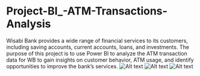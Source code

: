# Project-BI_-ATM-Transactions-Analysis
Wisabi Bank provides a wide range of financial services to its customers, including saving accounts, current accounts, loans, and investments. The purpose of this project is to use Power BI to analyze the ATM transaction data for WB to gain insights on customer behavior, ATM usage, and identify opportunities to improve the bank’s services.
![Alt text](https://github.com/vynntmuop0405/Project-PBI-ATM-Transactions-Analysis/blob/main/Page%201_%20Transaction%20Dasboard.png)
![Alt text](https://github.com/vynntmuop0405/Project-PBI-ATM-Transactions-Analysis/blob/main/Page%202_%20Demographic.png)
![Alt text](https://github.com/vynntmuop0405/Project-PBI-ATM-Transactions-Analysis/blob/main/Page%203_%20%20Insight.png)
